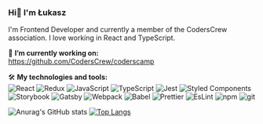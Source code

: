 ### Hi👋 I'm Łukasz

I'm Frontend Developer and currently a member of the CodersCrew association. I love working in React and TypeScript.

🔭 **I’m currently working on:**<br/>
https://github.com/CodersCrew/coderscamp


🛠 **My technologies and tools:**<br/>
![React](https://camo.githubusercontent.com/533da8800843b57b91a3227ce7d151ca865a0eeaae675715e209c0092314fa96/68747470733a2f2f696d672e736869656c64732e696f2f62616467652f2d52656163742d3435623864383f7374796c653d666c61742d737175617265266c6f676f3d7265616374266c6f676f436f6c6f723d7768697465)
![Redux](https://camo.githubusercontent.com/5ffd853b0824728d0a8ce1f5dd3634891bb73fe5c560b423eb45c0e34be4581c/68747470733a2f2f696d672e736869656c64732e696f2f62616467652f2d52656475782d3736344142433f7374796c653d666c61742d737175617265266c6f676f3d7265647578266c6f676f436f6c6f723d7768697465)
![JavaScript](https://camo.githubusercontent.com/d692eff9a2b5f9758b9af842391d1b80c1dae678467b244591138e3d53648b91/68747470733a2f2f696d672e736869656c64732e696f2f62616467652f2d4a6176615363726970742d4637444631453f7374796c653d666c61742d737175617265266c6f676f3d6a617661736372697074266c6f676f436f6c6f723d7768697465)
![TypeScript](https://camo.githubusercontent.com/d60afb008bc0bcde7ea8720637928cb02c0f9a6d795dad7382f688a17e7515de/68747470733a2f2f696d672e736869656c64732e696f2f62616467652f2d547970655363726970742d3030374143433f7374796c653d666c61742d737175617265266c6f676f3d74797065736372697074266c6f676f436f6c6f723d7768697465)
![Jest](https://camo.githubusercontent.com/e0147f0edff52ce51a11bd63ff02ed510dce76d5cf2b86c24384463ab0318a6e/68747470733a2f2f696d672e736869656c64732e696f2f62616467652f2d4a6573742d4332313332353f7374796c653d666c61742d737175617265266c6f676f3d6a657374266c6f676f436f6c6f723d7768697465)
![Styled Components](https://camo.githubusercontent.com/8fc85bca31c52a99d514f63ac40e1253cfb3713371510178b3c2fec84fc5c4e8/68747470733a2f2f696d672e736869656c64732e696f2f62616467652f2d5374796c6564253230436f6d706f6e656e74732d4442373039333f7374796c653d666c61742d737175617265266c6f676f3d7374796c65642d636f6d706f6e656e7473266c6f676f436f6c6f723d7768697465)
![Storybook](https://camo.githubusercontent.com/168a81b746a65e0b4d32185af5737d486cc429f753549cdadc6ee3b745eae348/68747470733a2f2f696d672e736869656c64732e696f2f62616467652f2d53746f7279626f6f6b2d4646343738353f7374796c653d666c61742d737175617265266c6f676f3d73746f7279626f6f6b266c6f676f436f6c6f723d7768697465)
![Gatsby](https://camo.githubusercontent.com/dd12aea2608434313ab195d2082180d89ac0df9c0e93a7531bff5d17f1a18512/68747470733a2f2f696d672e736869656c64732e696f2f62616467652f2d4761747362792d3636333339393f7374796c653d666c61742d737175617265266c6f676f3d676174736279266c6f676f436f6c6f723d7768697465)
![Webpack](https://camo.githubusercontent.com/110c5bcf93c6198cad7e9b9387a32f4bde312d55f7e081a33e9e727b68abc770/68747470733a2f2f696d672e736869656c64732e696f2f62616467652f2d5765627061636b2d3844443646393f7374796c653d666c61742d737175617265266c6f676f3d7765627061636b266c6f676f436f6c6f723d7768697465)
![Babel](https://camo.githubusercontent.com/f6a4185837ffec05ae1929627e9100296a622eca3549657d72bb441081e818ed/68747470733a2f2f696d672e736869656c64732e696f2f62616467652f2d426162656c2d4639444333453f7374796c653d666c61742d737175617265266c6f676f3d626162656c266c6f676f436f6c6f723d7768697465)
![Prettier](https://camo.githubusercontent.com/6f71b989e6d32eda6a2291e89b3f5cd9eed18c2ccbf20d6fb9a7565f2d39e190/68747470733a2f2f696d672e736869656c64732e696f2f62616467652f2d50726574746965722d4637423933453f7374796c653d666c61742d737175617265266c6f676f3d7072657474696572266c6f676f436f6c6f723d7768697465)
![EsLint](https://camo.githubusercontent.com/c7bc66d718b4d847f74df96cff0554b918373f8f0256cbba8817d41f9079a6db/68747470733a2f2f696d672e736869656c64732e696f2f62616467652f2d45534c696e742d3442333243333f7374796c653d666c61742d737175617265266c6f676f3d65736c696e74266c6f676f436f6c6f723d7768697465)
![npm](https://camo.githubusercontent.com/1e50ab849e8c196ea962ac3b966a15924234879eeb85f9dd0e0431e43a145b43/68747470733a2f2f696d672e736869656c64732e696f2f62616467652f2d4e504d2d4342333833373f7374796c653d666c61742d737175617265266c6f676f3d6e706d266c6f676f436f6c6f723d7768697465)
![git](https://camo.githubusercontent.com/561f3d4fd727fcca82984c91a65eca069ff34a435072158f6947c4ca52370eae/68747470733a2f2f696d672e736869656c64732e696f2f62616467652f2d4769742d4630353033323f7374796c653d666c61742d737175617265266c6f676f3d676974266c6f676f436f6c6f723d7768697465)

![Anurag's GitHub stats](https://github-readme-stats.vercel.app/api?username=lagdush&show_icons=true)
[![Top Langs](https://github-readme-stats.vercel.app/api/top-langs/?username=lagdush&layout=compact)](https://github.com/anuraghazra/github-readme-stats)




<!--
**lagdush/lagdush** is a ✨ _special_ ✨ repository because its `README.md` (this file) appears on your GitHub profile.

Here are some ideas to get you started:

- 🔭 I’m currently working on ...
- 🌱 I’m currently learning ...
- 👯 I’m looking to collaborate on ...
- 🤔 I’m looking for help with ...
- 💬 Ask me about ...
- 📫 How to reach me: ...
- 😄 Pronouns: ...
- ⚡ Fun fact: ...
-->
